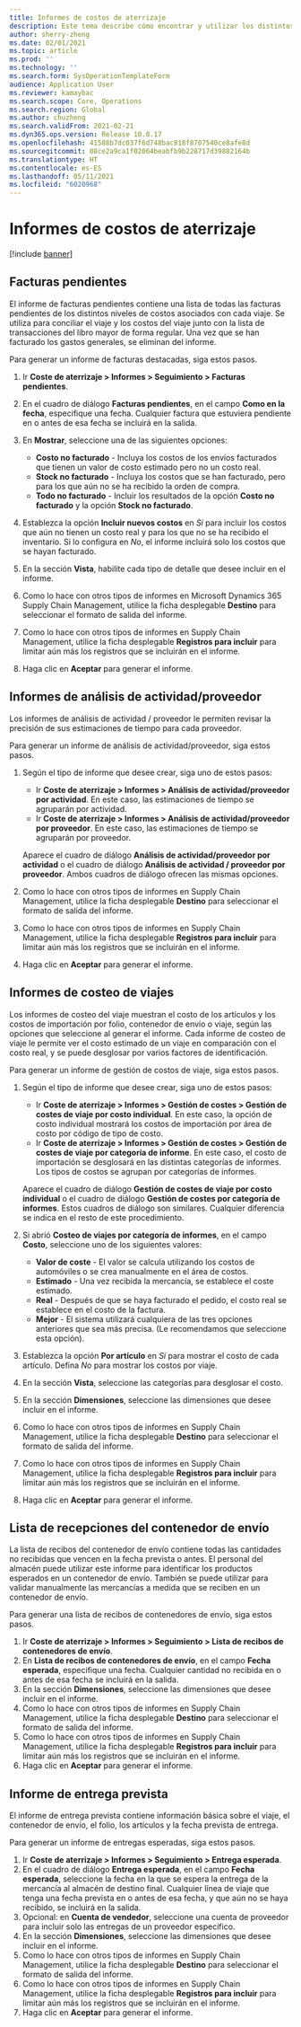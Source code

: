 ```yaml
---
title: Informes de costos de aterrizaje
description: Este tema describe cómo encontrar y utilizar los distintos tipos de informes que están disponibles para el módulo de costos de entrega.
author: sherry-zheng
ms.date: 02/01/2021
ms.topic: article
ms.prod: ''
ms.technology: ''
ms.search.form: SysOperationTemplateForm
audience: Application User
ms.reviewer: kamaybac
ms.search.scope: Core, Operations
ms.search.region: Global
ms.author: chuzheng
ms.search.validFrom: 2021-02-21
ms.dyn365.ops.version: Release 10.0.17
ms.openlocfilehash: 41588b7dc037f6d748bac818f8707540ce8afe8d
ms.sourcegitcommit: 08ce2a9ca1f02064beabfb9b228717d39882164b
ms.translationtype: HT
ms.contentlocale: es-ES
ms.lasthandoff: 05/11/2021
ms.locfileid: "6020968"
---
```

# <a name="landed-cost-reports"></a>Informes de costos de aterrizaje

[!include [banner](../../includes/banner.md)]

## <a name="outstanding-invoices"></a>Facturas pendientes

El informe de facturas pendientes contiene una lista de todas las facturas pendientes de los distintos niveles de costos asociados con cada viaje. Se utiliza para conciliar el viaje y los costos del viaje junto con la lista de transacciones del libro mayor de forma regular. Una vez que se han facturado los gastos generales, se eliminan del informe.

Para generar un informe de facturas destacadas, siga estos pasos.

1. Ir **Coste de aterrizaje \> Informes \> Seguimiento \> Facturas pendientes**.
1. En el cuadro de diálogo **Facturas pendientes**, en el campo **Como en la fecha**, especifique una fecha. Cualquier factura que estuviera pendiente en o antes de esa fecha se incluirá en la salida.
1. En **Mostrar**, seleccione una de las siguientes opciones:

    - **Costo no facturado** - Incluya los costos de los envíos facturados que tienen un valor de costo estimado pero no un costo real.
    - **Stock no facturado** - Incluya los costos que se han facturado, pero para los que aún no se ha recibido la orden de compra.
    - **Todo no facturado** - Incluir los resultados de la opción **Costo no facturado** y la opción **Stock no facturado**.

1. Establezca la opción **Incluir nuevos costos** en *Sí* para incluir los costos que aún no tienen un costo real y para los que no se ha recibido el inventario. Si lo configura en *No*, el informe incluirá solo los costos que se hayan facturado.
1. En la sección **Vista**, habilite cada tipo de detalle que desee incluir en el informe.
1. Como lo hace con otros tipos de informes en Microsoft Dynamics 365 Supply Chain Management, utilice la ficha desplegable **Destino** para seleccionar el formato de salida del informe.
1. Como lo hace con otros tipos de informes en Supply Chain Management, utilice la ficha desplegable **Registros para incluir** para limitar aún más los registros que se incluirán en el informe.
1. Haga clic en **Aceptar** para generar el informe.

## <a name="activityprovider-analysis-reports"></a>Informes de análisis de actividad/proveedor

Los informes de análisis de actividad / proveedor le permiten revisar la precisión de sus estimaciones de tiempo para cada proveedor.

Para generar un informe de análisis de actividad/proveedor, siga estos pasos.

1. Según el tipo de informe que desee crear, siga uno de estos pasos:

    - Ir **Coste de aterrizaje \> Informes \> Análisis de actividad/proveedor por actividad**. En este caso, las estimaciones de tiempo se agruparán por actividad.
    - Ir **Coste de aterrizaje \> Informes \> Análisis de actividad/proveedor por proveedor**. En este caso, las estimaciones de tiempo se agruparán por proveedor.

    Aparece el cuadro de diálogo **Análisis de actividad/proveedor por actividad** o el cuadro de diálogo **Análisis de actividad / proveedor por proveedor**. Ambos cuadros de diálogo ofrecen las mismas opciones.

1. Como lo hace con otros tipos de informes en Supply Chain Management, utilice la ficha desplegable **Destino** para seleccionar el formato de salida del informe.
1. Como lo hace con otros tipos de informes en Supply Chain Management, utilice la ficha desplegable **Registros para incluir** para limitar aún más los registros que se incluirán en el informe.
1. Haga clic en **Aceptar** para generar el informe.

## <a name="voyage-costing-reports"></a>Informes de costeo de viajes

Los informes de costeo del viaje muestran el costo de los artículos y los costos de importación por folio, contenedor de envío o viaje, según las opciones que seleccione al generar el informe. Cada informe de costeo de viaje le permite ver el costo estimado de un viaje en comparación con el costo real, y se puede desglosar por varios factores de identificación.

Para generar un informe de gestión de costos de viaje, siga estos pasos.

1. Según el tipo de informe que desee crear, siga uno de estos pasos:

    - Ir **Coste de aterrizaje \> Informes \> Gestión de costes \> Gestión de costes de viaje por costo individual**. En este caso, la opción de costo individual mostrará los costos de importación por área de costo por código de tipo de costo.
    - Ir **Coste de aterrizaje \> Informes \> Gestión de costes \> Gestión de costes de viaje por categoría de informe**. En este caso, el costo de importación se desglosará en las distintas categorías de informes. Los tipos de costos se agrupan por categorías de informes.

    Aparece el cuadro de diálogo **Gestión de costes de viaje por costo individual** o el cuadro de diálogo **Gestión de costes por categoría de informes**. Estos cuadros de diálogo son similares. Cualquier diferencia se indica en el resto de este procedimiento.

1. Si abrió **Costeo de viajes por categoría de informes**, en el campo **Costo**, seleccione uno de los siguientes valores:

    - **Valor de coste** - El valor se calcula utilizando los costos de automóviles o se crea manualmente en el área de costos.
    - **Estimado** - Una vez recibida la mercancía, se establece el coste estimado.
    - **Real** - Después de que se haya facturado el pedido, el costo real se establece en el costo de la factura.
    - **Mejor** - El sistema utilizará cualquiera de las tres opciones anteriores que sea más precisa. (Le recomendamos que seleccione esta opción).

1. Establezca la opción **Por artículo** en *Sí* para mostrar el costo de cada artículo. Defina *No* para mostrar los costos por viaje.
1. En la sección **Vista**, seleccione las categorías para desglosar el costo.
1. En la sección **Dimensiones**, seleccione las dimensiones que desee incluir en el informe.
1. Como lo hace con otros tipos de informes en Supply Chain Management, utilice la ficha desplegable **Destino** para seleccionar el formato de salida del informe.
1. Como lo hace con otros tipos de informes en Supply Chain Management, utilice la ficha desplegable **Registros para incluir** para limitar aún más los registros que se incluirán en el informe.
1. Haga clic en **Aceptar** para generar el informe.

## <a name="shipping-container-receipts-list"></a>Lista de recepciones del contenedor de envío

La lista de recibos del contenedor de envío contiene todas las cantidades no recibidas que vencen en la fecha prevista o antes. El personal del almacén puede utilizar este informe para identificar los productos esperados en un contenedor de envío. También se puede utilizar para validar manualmente las mercancías a medida que se reciben en un contenedor de envío.

Para generar una lista de recibos de contenedores de envío, siga estos pasos.

1. Ir **Coste de aterrizaje \> Informes \> Seguimiento \> Lista de recibos de contenedores de envío**.
1. En **Lista de recibos de contenedores de envío**, en el campo **Fecha esperada**, especifique una fecha. Cualquier cantidad no recibida en o antes de esa fecha se incluirá en la salida.
1. En la sección **Dimensiones**, seleccione las dimensiones que desee incluir en el informe.
1. Como lo hace con otros tipos de informes en Supply Chain Management, utilice la ficha desplegable **Destino** para seleccionar el formato de salida del informe.
1. Como lo hace con otros tipos de informes en Supply Chain Management, utilice la ficha desplegable **Registros para incluir** para limitar aún más los registros que se incluirán en el informe.
1. Haga clic en **Aceptar** para generar el informe.

## <a name="expected-delivery-report"></a>Informe de entrega prevista

El informe de entrega prevista contiene información básica sobre el viaje, el contenedor de envío, el folio, los artículos y la fecha prevista de entrega.

Para generar un informe de entregas esperadas, siga estos pasos.

1. Ir **Coste de aterrizaje \> Informes \> Seguimiento \> Entrega esperada**.
1. En el cuadro de diálogo **Entrega esperada**, en el campo **Fecha esperada**, seleccione la fecha en la que se espera la entrega de la mercancía al almacén de destino final. Cualquier línea de viaje que tenga una fecha prevista en o antes de esa fecha, y que aún no se haya recibido, se incluirá en la salida.
1. Opcional: en **Cuenta de vendedor**, seleccione una cuenta de proveedor para incluir solo las entregas de un proveedor específico.
1. En la sección **Dimensiones**, seleccione las dimensiones que desee incluir en el informe.
1. Como lo hace con otros tipos de informes en Supply Chain Management, utilice la ficha desplegable **Destino** para seleccionar el formato de salida del informe.
1. Como lo hace con otros tipos de informes en Supply Chain Management, utilice la ficha desplegable **Registros para incluir** para limitar aún más los registros que se incluirán en el informe.
1. Haga clic en **Aceptar** para generar el informe.
